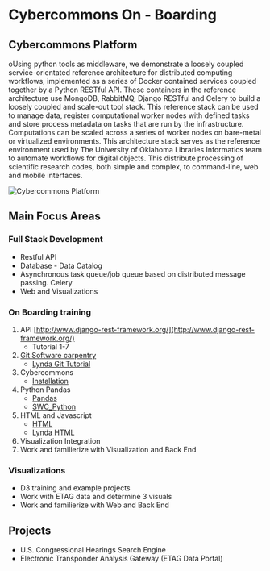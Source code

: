 # Cybercommons On - Boarding 


## Cybercommons  Platform 
oUsing python tools as middleware, we demonstrate a loosely coupled service-orientated reference architecture for distributed computing workflows, implemented as a series of Docker contained services coupled together by a Python RESTful API. These containers in the reference architecture use MongoDB, RabbitMQ, Django RESTful and Celery to build a loosely coupled and scale-out tool stack. This reference stack can be used to manage data, register computational worker nodes with defined tasks and store process metadata on tasks that are run by the infrastructure. Computations can be scaled across a series of worker nodes on bare-metal or virtualized environments. This architecture stack serves as the reference environment used by The University of Oklahoma Libraries Informatics team to automate workflows for digital objects. This distribute processing of scientific research codes, both simple and complex, to command-line, web and mobile interfaces.

![Cybercommons Platform](http://static.cybercommons.org/informatics/cybercommon_diagram.png)

## Main Focus Areas

### Full Stack Development

* Restful API
* Database - Data Catalog
* Asynchronous task queue/job queue based on distributed message passing. Celery
* Web and Visualizations

### On Boarding training

1. API [http://www.django-rest-framework.org/](http://www.django-rest-framework.org/)
    * Tutorial 1-7
3. [Git Software carpentry](http://swcarpentry.github.io/git-novice/)  
    * [Lynda Git Tutorial](https://www.lynda.com/Git-tutorials/Git-Essential-Training/100222-2.html)
2. Cybercommons 
    * [Installation](https://github.com/cybercommons/cybercom-cookiecutter)
3. Python Pandas 
    * [Pandas](http://pandas.pydata.org/)
    * [SWC_Python](https://swcarpentry.github.io/python-novice-gapminder/)
4. HTML and Javascript
    * [HTML](https://www.w3schools.com/html/)
    * [Lynda HTML]()
4. Visualization Integration
5.  Work and familierize with Visualization and Back End

### Visualizations

* D3 training and example projects
* Work with ETAG data and determine 3 visuals
* Work and familierize with Web and Back End



## Projects

* U.S. Congressional Hearings Search Engine
* Electronic Transponder Analysis Gateway (ETAG Data Portal)
